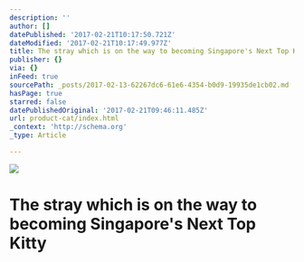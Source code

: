 ```yaml
---
description: ''
author: []
datePublished: '2017-02-21T10:17:50.721Z'
dateModified: '2017-02-21T10:17:49.977Z'
title: The stray which is on the way to becoming Singapore's Next Top Kitty
publisher: {}
via: {}
inFeed: true
sourcePath: _posts/2017-02-13-62267dc6-61e6-4354-b0d9-19935de1cb02.md
hasPage: true
starred: false
datePublishedOriginal: '2017-02-21T09:46:11.485Z'
url: product-cat/index.html
_context: 'http://schema.org'
_type: Article

---
```

![](https://the-grid-user-content.s3-us-west-2.amazonaws.com/9755f05e-936b-4ccb-ab38-260b74d6d687.jpg)

# The stray which is on the way to becoming Singapore's Next Top Kitty